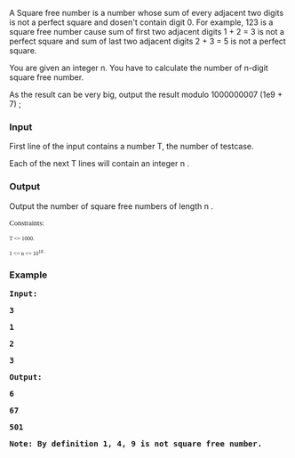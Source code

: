 <p>A Square free number is a number whose sum of every adjacent two digits is not a perfect square and dosen't contain digit 0. For example, 123 is a square free number cause sum of first two adjacent digits 1 + 2 = 3 is not a perfect square and sum of last two adjacent digits 2 + 3 = 5 is not a perfect square.</p>
<p>You are given an integer n. You have to calculate the number of n-digit square free number.</p>
<p>As the result can be very big, output the result modulo 1000000007 (1e9 + 7) ;</p>
<h3>Input</h3>
<p>First line of the input contains a number T, the number of testcase.</p>
<p>Each of the next T lines will contain an integer n .</p>
<h3>Output</h3>
<p>Output the number of square free numbers of length n .</p>
<p><span style="font-size: small;"><span style="font-family: &quot;arial black&quot;, &quot;avant garde&quot;;">Constraints:</span></span></p>
<p><span style="font-family: &quot;arial black&quot;, &quot;avant garde&quot;; font-size: x-small;">T &lt;= 1000.</span></p>
<p><span style="font-family: &quot;arial black&quot;, &quot;avant garde&quot;; font-size: x-small;">1 &lt;= n &lt;= 10<sup>18 .</sup></span></p>
<h3>Example</h3>
<pre><strong>Input:</strong></pre>
<pre><strong>3</strong></pre>
<pre><strong>1</strong></pre>
<pre><strong>2</strong></pre>
<pre><strong>3</strong></pre>
<pre><strong>Output:</strong></pre>
<pre><strong>6</strong></pre>
<pre><strong>67</strong></pre>
<pre><strong>501</strong></pre>
<pre><strong>Note: By definition 1, 4, 9 is not square free number.</strong></pre>